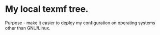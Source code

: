 # My local texmf tree.

Purpose - make it easier to deploy my configuration on operating systems other than GNU/Linux.
